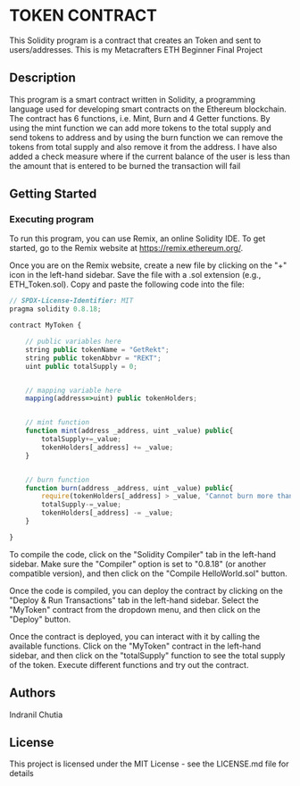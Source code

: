 # TOKEN CONTRACT

This Solidity program is a contract that creates an Token and sent to users/addresses. This is my Metacrafters ETH Beginner Final Project
## Description

This program is a smart contract written in Solidity, a programming language used for developing smart contracts on the Ethereum blockchain. The contract has 6 functions, i.e. Mint, Burn and 4 Getter functions. By using the mint function we can add more tokens to the total supply and send tokens to address and by using the burn function we can remove the tokens from total supply and also remove it from the address. I have also added a check measure where if the current balance of the user is less than the amount that is entered to be burned the transaction will fail

## Getting Started

### Executing program

To run this program, you can use Remix, an online Solidity IDE. To get started, go to the Remix website at https://remix.ethereum.org/.

Once you are on the Remix website, create a new file by clicking on the "+" icon in the left-hand sidebar. Save the file with a .sol extension (e.g., ETH_Token.sol). Copy and paste the following code into the file:

```javascript
// SPDX-License-Identifier: MIT
pragma solidity 0.8.18;

contract MyToken {

    // public variables here
    string public tokenName = "GetRekt";
    string public tokenAbbvr = "REKT";
    uint public totalSupply = 0;


    // mapping variable here
    mapping(address=>uint) public tokenHolders;


    // mint function
    function mint(address _address, uint _value) public{
        totalSupply+=_value;
        tokenHolders[_address] += _value;
    }


    // burn function
    function burn(address _address, uint _value) public{
        require(tokenHolders[_address] > _value, "Cannot burn more than balance tokens");
        totalSupply-=_value;
        tokenHolders[_address] -= _value;
    }

}

```

To compile the code, click on the "Solidity Compiler" tab in the left-hand sidebar. Make sure the "Compiler" option is set to "0.8.18" (or another compatible version), and then click on the "Compile HelloWorld.sol" button.

Once the code is compiled, you can deploy the contract by clicking on the "Deploy & Run Transactions" tab in the left-hand sidebar. Select the "MyToken" contract from the dropdown menu, and then click on the "Deploy" button.

Once the contract is deployed, you can interact with it by calling the available functions. Click on the "MyToken" contract in the left-hand sidebar, and then click on the "totalSupply" function to see the total supply of the token. Execute different functions and try out the contract.

## Authors

Indranil Chutia  

## License

This project is licensed under the MIT License - see the LICENSE.md file for details
